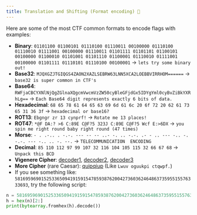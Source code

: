```yaml
---
title: Translation and Shifting (Format encoding) 🥭
---
```


Here are some of the most CTF common formats to encode flags with examples:

- **Binary**: `01101100 01100101 01110100 01110011 00100000 01110100 01110010 01111001 00100000 01110011 01101111 01101101 01100101 00100000 01100010 01101001 01101110 01100001 01110010 01111001 00100000 01101111 01110101 01110100 00100001` -> `lets try some binary out!`
- **Base32**: `MJQXGZJTGIQGS4ZAON2XAZLSEBRW63LNN5XCA2LOEBBVIRRHOM======` -> `base32 is super common in CTF's`
- **Base64**: `RWFjaCBCYXNlNjQgZGlnaXQgcmVwcmVzZW50cyBleGFjdGx5IDYgYml0cyBvZiBkYXRhLg==` -> `Each Base64 digit represents exactly 6 bits of data.`
- **Hexadecimal**: `68 65 78 61 64 65 63 69 6d 61 6c 20 6f 72 20 62 61 73 65 31 36 3f` -> `hexadecimal or base16?`
- **ROT13**: `Ebgngr zr 13 cynprf!` -> `Rotate me 13 places!`
- **ROT47**: `*@F DA:? >6 C:89E C@F?5 323J C:89E C@F?5 Wcf E:>6DX` -> `you spin me right round baby right round (47 times)`
- **Morse**: `- . .-.. . -.-. --- -- -- ..- -. .. -.-. .- - .. --- -.. -. -.-. --- -.. .. -. --.` -> `TELECOMMUNICATION  ENCODING `
- **Decimal**: `85 110 112 97 99 107 32 116 104 105 115 32 66 67 68` -> `Unpack this BCD`
- **Vigenere Cipher**: [decoder1](https://www.dcode.fr/vigenere-cipher), [decoder2](https://cryptii.com/pipes/vigenere-cipher), [decoder3](https://www.guballa.de/vigenere-solver)
- **More Cipher** (rare Caesar): [quipqiup](https://quipqiup.com/) (Like `Lwuv oguukpi ctqwpf.`)
- If you see something like: `581695969015253365094191591547859387620042736036246486373595515576333693`, try the following script:

```python
n = 581695969015253365094191591547859387620042736036246486373595515576333693
h = hex(n)[2:]
print(bytearray.fromhex(h).decode())
```
